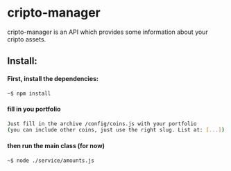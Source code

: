 # cripto-manager

cripto-manager is an API which provides some information about your cripto assets.

## Install:

#### First, install the dependencies:
```bash
~$ npm install
```
#### fill in you portfolio
 ```bash
Just fill in the archive /config/coins.js with your portfolio
(you can include other coins, just use the right slug. List at: [...])
 ```

#### then run the main class (for now)
 ```bash
~$ node ./service/amounts.js
 ```
